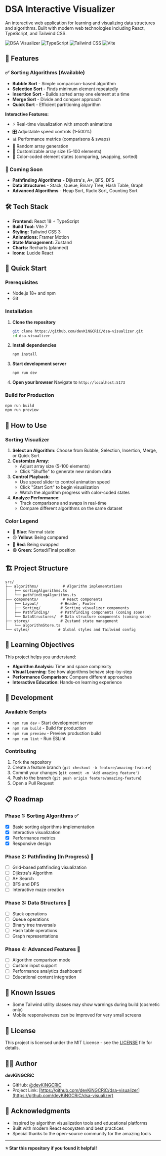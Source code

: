 # DSA Interactive Visualizer

An interactive web application for learning and visualizing data structures and algorithms. Built with modern web technologies including React, TypeScript, and Tailwind CSS.

![DSA Visualizer](https://img.shields.io/badge/React-18-blue) ![TypeScript](https://img.shields.io/badge/TypeScript-5.0-blue) ![Tailwind CSS](https://img.shields.io/badge/Tailwind-3.0-blue) ![Vite](https://img.shields.io/badge/Vite-7.0-green)

## 🚀 Features

### ✅ Sorting Algorithms (Available)
- **Bubble Sort** - Simple comparison-based algorithm
- **Selection Sort** - Finds minimum element repeatedly
- **Insertion Sort** - Builds sorted array one element at a time
- **Merge Sort** - Divide and conquer approach
- **Quick Sort** - Efficient partitioning algorithm

**Interactive Features:**
- ⚡ Real-time visualization with smooth animations
- 🎛️ Adjustable speed controls (1-500%)
- 📊 Performance metrics (comparisons & swaps)
- 🔀 Random array generation
- 📏 Customizable array size (5-100 elements)
- 🎨 Color-coded element states (comparing, swapping, sorted)

### 🔄 Coming Soon
- **Pathfinding Algorithms** - Dijkstra's, A*, BFS, DFS
- **Data Structures** - Stack, Queue, Binary Tree, Hash Table, Graph
- **Advanced Algorithms** - Heap Sort, Radix Sort, Counting Sort

## 🛠️ Tech Stack

- **Frontend:** React 18 + TypeScript
- **Build Tool:** Vite 7
- **Styling:** Tailwind CSS 3
- **Animations:** Framer Motion
- **State Management:** Zustand
- **Charts:** Recharts (planned)
- **Icons:** Lucide React

## 🚀 Quick Start

### Prerequisites
- Node.js 18+ and npm
- Git

### Installation

1. **Clone the repository**
   ```bash
   git clone https://github.com/devKiNGCRiC/dsa-visualizer.git
   cd dsa-visualizer
   ```

2. **Install dependencies**
   ```bash
   npm install
   ```

3. **Start development server**
   ```bash
   npm run dev
   ```

4. **Open your browser**
   Navigate to `http://localhost:5173`

### Build for Production
```bash
npm run build
npm run preview
```

## 📖 How to Use

### Sorting Visualizer

1. **Select an Algorithm**: Choose from Bubble, Selection, Insertion, Merge, or Quick Sort
2. **Customize Array**: 
   - Adjust array size (5-100 elements)
   - Click "Shuffle" to generate new random data
3. **Control Playback**:
   - Use speed slider to control animation speed
   - Click "Start Sort" to begin visualization
   - Watch the algorithm progress with color-coded states
4. **Analyze Performance**:
   - Track comparisons and swaps in real-time
   - Compare different algorithms on the same dataset

### Color Legend
- 🔵 **Blue**: Normal state
- 🟡 **Yellow**: Being compared
- 🔴 **Red**: Being swapped
- 🟢 **Green**: Sorted/Final position

## 🏗️ Project Structure

```
src/
├── algorithms/           # Algorithm implementations
│   ├── sortingAlgorithms.ts
│   └── pathfindingAlgorithms.ts
├── components/           # React components
│   ├── Layout/          # Header, Footer
│   ├── Sorting/         # Sorting visualizer components
│   ├── Pathfinding/     # Pathfinding components (coming soon)
│   └── DataStructures/  # Data structure components (coming soon)
├── stores/              # Zustand state management
│   └── algorithmStore.ts
└── styles/             # Global styles and Tailwind config
```

## 🎯 Learning Objectives

This project helps you understand:

- **Algorithm Analysis**: Time and space complexity
- **Visual Learning**: See how algorithms behave step-by-step
- **Performance Comparison**: Compare different approaches
- **Interactive Education**: Hands-on learning experience

## 🔧 Development

### Available Scripts

- `npm run dev` - Start development server
- `npm run build` - Build for production
- `npm run preview` - Preview production build
- `npm run lint` - Run ESLint

### Contributing

1. Fork the repository
2. Create a feature branch (`git checkout -b feature/amazing-feature`)
3. Commit your changes (`git commit -m 'Add amazing feature'`)
4. Push to the branch (`git push origin feature/amazing-feature`)
5. Open a Pull Request

## 📋 Roadmap

### Phase 1: Sorting Algorithms ✅
- [x] Basic sorting algorithms implementation
- [x] Interactive visualization
- [x] Performance metrics
- [x] Responsive design

### Phase 2: Pathfinding (In Progress) 🔄
- [ ] Grid-based pathfinding visualization
- [ ] Dijkstra's Algorithm
- [ ] A* Search
- [ ] BFS and DFS
- [ ] Interactive maze creation

### Phase 3: Data Structures 📅
- [ ] Stack operations
- [ ] Queue operations  
- [ ] Binary tree traversals
- [ ] Hash table operations
- [ ] Graph representations

### Phase 4: Advanced Features 🎯
- [ ] Algorithm comparison mode
- [ ] Custom input support
- [ ] Performance analytics dashboard
- [ ] Educational content integration

## 🐛 Known Issues

- Some Tailwind utility classes may show warnings during build (cosmetic only)
- Mobile responsiveness can be improved for very small screens

## 📄 License

This project is licensed under the MIT License - see the [LICENSE](LICENSE) file for details.

## 👨‍💻 Author

**devKiNGCRiC**
- GitHub: [@devKiNGCRiC](https://github.com/devKiNGCRiC)
- Project Link: [https://github.com/devKiNGCRiC/dsa-visualizer](https://github.com/devKiNGCRiC/dsa-visualizer)

## 🙏 Acknowledgments

- Inspired by algorithm visualization tools and educational platforms
- Built with modern React ecosystem and best practices
- Special thanks to the open-source community for the amazing tools

---

**⭐ Star this repository if you found it helpful!**
